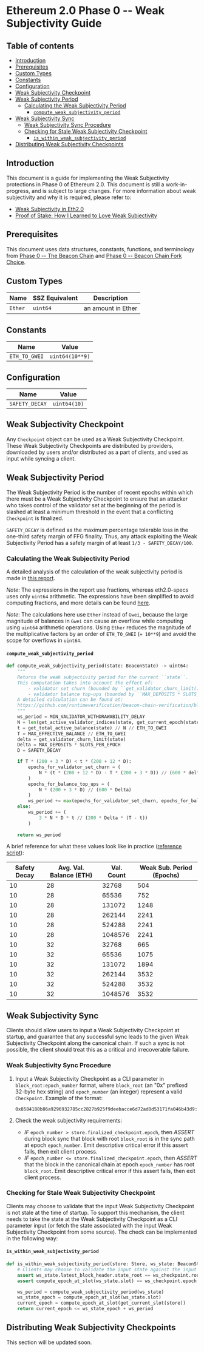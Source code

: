 # Ethereum 2.0 Phase 0 -- Weak Subjectivity Guide

## Table of contents

<!-- TOC -->

<!-- START doctoc generated TOC please keep comment here to allow auto update -->

<!-- DON'T EDIT THIS SECTION, INSTEAD RE-RUN doctoc TO UPDATE -->

- [Introduction](#introduction)
- [Prerequisites](#prerequisites)
- [Custom Types](#custom-types)
- [Constants](#constants)
- [Configuration](#configuration)
- [Weak Subjectivity Checkpoint](#weak-subjectivity-checkpoint)
- [Weak Subjectivity Period](#weak-subjectivity-period)
  - [Calculating the Weak Subjectivity Period](#calculating-the-weak-subjectivity-period)
    - [`compute_weak_subjectivity_period`](#compute_weak_subjectivity_period)
- [Weak Subjectivity Sync](#weak-subjectivity-sync)
  - [Weak Subjectivity Sync Procedure](#weak-subjectivity-sync-procedure)
  - [Checking for Stale Weak Subjectivity Checkpoint](#checking-for-stale-weak-subjectivity-checkpoint)
    - [`is_within_weak_subjectivity_period`](#is_within_weak_subjectivity_period)
- [Distributing Weak Subjectivity Checkpoints](#distributing-weak-subjectivity-checkpoints)

<!-- END doctoc generated TOC please keep comment here to allow auto update -->

<!-- /TOC -->

## Introduction

This document is a guide for implementing the Weak Subjectivity protections in Phase 0 of Ethereum 2.0.
This document is still a work-in-progress, and is subject to large changes.
For more information about weak subjectivity and why it is required, please refer to:

- [Weak Subjectivity in Eth2.0](https://notes.ethereum.org/@adiasg/weak-subjectvity-eth2)
- [Proof of Stake: How I Learned to Love Weak Subjectivity](https://blog.ethereum.org/2014/11/25/proof-stake-learned-love-weak-subjectivity/)

## Prerequisites

This document uses data structures, constants, functions, and terminology from
[Phase 0 -- The Beacon Chain](./beacon-chain.md) and [Phase 0 -- Beacon Chain Fork Choice](./fork-choice.md).

## Custom Types

| Name    | SSZ Equivalent | Description        |
| ------- | -------------- | ------------------ |
| `Ether` | `uint64`       | an amount in Ether |

## Constants

| Name          | Value           |
| ------------- | --------------- |
| `ETH_TO_GWEI` | `uint64(10**9)` |

## Configuration

| Name           | Value        |
| -------------- | ------------ |
| `SAFETY_DECAY` | `uint64(10)` |

## Weak Subjectivity Checkpoint

Any `Checkpoint` object can be used as a Weak Subjectivity Checkpoint.
These Weak Subjectivity Checkpoints are distributed by providers,
downloaded by users and/or distributed as a part of clients, and used as input while syncing a client.

## Weak Subjectivity Period

The Weak Subjectivity Period is the number of recent epochs within which there
must be a Weak Subjectivity Checkpoint to ensure that an attacker who takes control
of the validator set at the beginning of the period is slashed at least a minimum threshold
in the event that a conflicting `Checkpoint` is finalized.

`SAFETY_DECAY` is defined as the maximum percentage tolerable loss in the one-third
safety margin of FFG finality. Thus, any attack exploiting the Weak Subjectivity Period has
a safety margin of at least `1/3 - SAFETY_DECAY/100`.

### Calculating the Weak Subjectivity Period

A detailed analysis of the calculation of the weak subjectivity period is made in [this report](https://github.com/runtimeverification/beacon-chain-verification/blob/master/weak-subjectivity/weak-subjectivity-analysis.pdf).

*Note*: The expressions in the report use fractions, whereas eth2.0-specs uses only `uint64` arithmetic. The expressions have been simplified to avoid computing fractions, and more details can be found [here](https://www.overleaf.com/read/wgjzjdjpvpsd).

*Note*: The calculations here use `Ether` instead of `Gwei`, because the large magnitude of balances in `Gwei` can cause an overflow while computing using `uint64` arithmetic operations. Using `Ether` reduces the magnitude of the multiplicative factors by an order of `ETH_TO_GWEI` (`= 10**9`) and avoid the scope for overflows in `uint64`.

#### `compute_weak_subjectivity_period`

```python
def compute_weak_subjectivity_period(state: BeaconState) -> uint64:
    """
    Returns the weak subjectivity period for the current ``state``. 
    This computation takes into account the effect of:
        - validator set churn (bounded by ``get_validator_churn_limit()`` per epoch), and 
        - validator balance top-ups (bounded by ``MAX_DEPOSITS * SLOTS_PER_EPOCH`` per epoch).
    A detailed calculation can be found at:
    https://github.com/runtimeverification/beacon-chain-verification/blob/master/weak-subjectivity/weak-subjectivity-analysis.pdf
    """
    ws_period = MIN_VALIDATOR_WITHDRAWABILITY_DELAY
    N = len(get_active_validator_indices(state, get_current_epoch(state)))
    t = get_total_active_balance(state) // N // ETH_TO_GWEI
    T = MAX_EFFECTIVE_BALANCE // ETH_TO_GWEI
    delta = get_validator_churn_limit(state)
    Delta = MAX_DEPOSITS * SLOTS_PER_EPOCH
    D = SAFETY_DECAY

    if T * (200 + 3 * D) < t * (200 + 12 * D):
        epochs_for_validator_set_churn = (
            N * (t * (200 + 12 * D) - T * (200 + 3 * D)) // (600 * delta * (2 * t + T))
        )
        epochs_for_balance_top_ups = (
            N * (200 + 3 * D) // (600 * Delta)
        )
        ws_period += max(epochs_for_validator_set_churn, epochs_for_balance_top_ups)
    else:
        ws_period += (
            3 * N * D * t // (200 * Delta * (T - t))
        )
    
    return ws_period
```

A brief reference for what these values look like in practice ([reference script](https://gist.github.com/adiasg/3aceab409b36aa9a9d9156c1baa3c248)):

| Safety Decay | Avg. Val. Balance (ETH) | Val. Count | Weak Sub. Period (Epochs) |
| ------------ | ----------------------- | ---------- | ------------------------- |
| 10           | 28                      | 32768      | 504                       |
| 10           | 28                      | 65536      | 752                       |
| 10           | 28                      | 131072     | 1248                      |
| 10           | 28                      | 262144     | 2241                      |
| 10           | 28                      | 524288     | 2241                      |
| 10           | 28                      | 1048576    | 2241                      |
| 10           | 32                      | 32768      | 665                       |
| 10           | 32                      | 65536      | 1075                      |
| 10           | 32                      | 131072     | 1894                      |
| 10           | 32                      | 262144     | 3532                      |
| 10           | 32                      | 524288     | 3532                      |
| 10           | 32                      | 1048576    | 3532                      |

## Weak Subjectivity Sync

Clients should allow users to input a Weak Subjectivity Checkpoint at startup, and guarantee that any successful sync leads to the given Weak Subjectivity Checkpoint along the canonical chain. If such a sync is not possible, the client should treat this as a critical and irrecoverable failure.

### Weak Subjectivity Sync Procedure

1. Input a Weak Subjectivity Checkpoint as a CLI parameter in `block_root:epoch_number` format,
   where `block_root` (an "0x" prefixed 32-byte hex string) and `epoch_number` (an integer) represent a valid `Checkpoint`.
   Example of the format:

   ```
   0x8584188b86a9296932785cc2827b925f9deebacce6d72ad8d53171fa046b43d9:9544
   ```

2. Check the weak subjectivity requirements:

   - *IF* `epoch_number > store.finalized_checkpoint.epoch`,
     then *ASSERT* during block sync that block with root `block_root` is in the sync path at epoch `epoch_number`.
     Emit descriptive critical error if this assert fails, then exit client process.
   - *IF* `epoch_number <= store.finalized_checkpoint.epoch`,
     then *ASSERT* that the block in the canonical chain at epoch `epoch_number` has root `block_root`.
     Emit descriptive critical error if this assert fails, then exit client process.

### Checking for Stale Weak Subjectivity Checkpoint

Clients may choose to validate that the input Weak Subjectivity Checkpoint is not stale at the time of startup.
To support this mechanism, the client needs to take the state at the Weak Subjectivity Checkpoint as
a CLI parameter input (or fetch the state associated with the input Weak Subjectivity Checkpoint from some source).
The check can be implemented in the following way:

#### `is_within_weak_subjectivity_period`

```python
def is_within_weak_subjectivity_period(store: Store, ws_state: BeaconState, ws_checkpoint: Checkpoint) -> bool:
    # Clients may choose to validate the input state against the input Weak Subjectivity Checkpoint
    assert ws_state.latest_block_header.state_root == ws_checkpoint.root
    assert compute_epoch_at_slot(ws_state.slot) == ws_checkpoint.epoch

    ws_period = compute_weak_subjectivity_period(ws_state)
    ws_state_epoch = compute_epoch_at_slot(ws_state.slot)
    current_epoch = compute_epoch_at_slot(get_current_slot(store))
    return current_epoch <= ws_state_epoch + ws_period
```

## Distributing Weak Subjectivity Checkpoints

This section will be updated soon.
